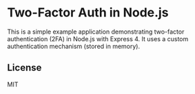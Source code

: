# Two-Factor Auth in Node.js

This is a simple example application demonstrating two-factor authentication (2FA) in Node.js with Express 4.  It uses a custom authentication mechanism (stored in memory).

## License

MIT